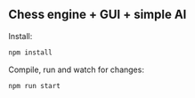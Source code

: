 ## Chess engine + GUI + simple AI


Install:

```bash
npm install
```


Compile, run and watch for changes:

```bash
npm run start
```

